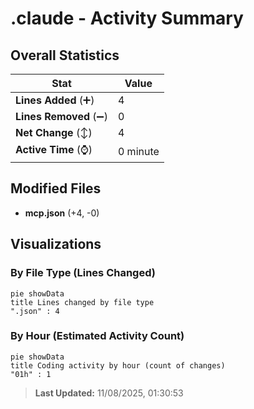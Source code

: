 # .claude - Activity Summary 

## Overall Statistics

| Stat                   | Value                                                             |
| ---------------------- | ----------------------------------------------------------------- |
| **Lines Added** (➕)   | 4                                          |
| **Lines Removed** (➖) | 0                                        |
| **Net Change** (↕)    | 4                |
| **Active Time** (⌚)   | 0 minute |


## Modified Files
- **mcp.json** (+4, -0)

## Visualizations

### By File Type (Lines Changed)

```mermaid
pie showData
title Lines changed by file type
".json" : 4
```

### By Hour (Estimated Activity Count)

```mermaid
pie showData
title Coding activity by hour (count of changes)
"01h" : 1
```


> **Last Updated:** 11/08/2025, 01:30:53